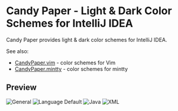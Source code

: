 Candy Paper - Light & Dark Color Schemes for IntelliJ IDEA
===================================================================

Candy Paper provides light & dark color schemes for IntelliJ IDEA.

See also:
* [CandyPaper.vim](https://github.com/dfxyz/CandyPaper.vim) -
    color schemes for Vim
* [CandyPaper.mintty](https://github.com/dfxyz/CandyPaper.mintty) -
    color schemes for mintty

## Preview
![General](https://raw.githubusercontent.com/dfxyz/CandyPaper.idea/screenshot/General.png)
![Language Default](https://raw.githubusercontent.com/dfxyz/CandyPaper.idea/screenshot/Language_Default.png)
![Java](https://raw.githubusercontent.com/dfxyz/CandyPaper.idea/screenshot/Java.png)
![XML](https://raw.githubusercontent.com/dfxyz/CandyPaper.idea/screenshot/XML.png)

